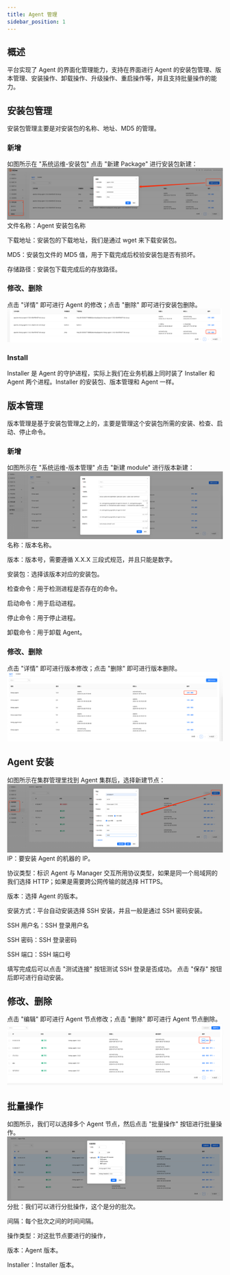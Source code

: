 ```yaml
---
title: Agent 管理
sidebar_position: 1
---
```


## 概述
平台实现了 Agent 的界面化管理能力，支持在界面进行 Agent 的安装包管理、版本管理、安装操作、卸载操作、升级操作、重启操作等，并且支持批量操作的能力。

## 安装包管理
安装包管理主要是对安装包的名称、地址、MD5 的管理。
### 新增
如图所示在 "系统运维-安装包" 点击 "新建 Package" 进行安装包新建：
![](img/agent_package_new.png)
文件名称：Agent 安装包名称

下载地址：安装包的下载地址，我们是通过 wget 来下载安装包。

MD5：安装包文件的 MD5 值，用于下载完成后校验安装包是否有损坏。

存储路径：安装包下载完成后的存放路径。

### 修改、删除
点击 "详情" 即可进行 Agent 的修改；点击 "删除" 即可进行安装包删除。
![](img/agent_package_modify_delete.png)

### Install 
Installer 是 Agent 的守护进程，实际上我们在业务机器上同时装了 Installer 和 Agent 两个进程。Installer 的安装包、版本管理和 Agent 一样。

## 版本管理
版本管理是基于安装包管理之上的，主要是管理这个安装包所需的安装、检查、启动、停止命令。
### 新增
如图所示在 "系统运维-版本管理" 点击 "新建 module" 进行版本新建：
![](img/agent_version_new.png)
名称：版本名称。

版本：版本号，需要遵循 X.X.X 三段式规范，并且只能是数字。

安装包：选择该版本对应的安装包。

检查命令：用于检测进程是否存在的命令。

启动命令：用于启动进程。

停止命令：用于停止进程。

卸载命令：用于卸载 Agent。

### 修改、删除
点击 "详情" 即可进行版本修改；点击 "删除" 即可进行版本删除。
![](img/agent_version_modify_delete.png)


## Agent 安装
如图所示在集群管理里找到 Agent 集群后，选择新建节点：
![](img/agent_install.png)
IP：要安装 Agent 的机器的 IP。

协议类型：标识 Agent 与 Manager 交互所用协议类型，如果是同一个局域网的我们选择 HTTP；如果是需要跨公网传输的就选择 HTTPS。

版本：选择 Agent 的版本。

安装方式：平台自动安装选择 SSH 安装，并且一般是通过 SSH 密码安装。

SSH 用户名：SSH 登录用户名

SSH 密码：SSH 登录密码

SSH 端口：SSH 端口号

填写完成后可以点击 "测试连接" 按钮测试 SSH 登录是否成功。
点击 "保存" 按钮后即可进行自动安装。
## 修改、删除
点击 "编辑" 即可进行 Agent 节点修改；点击 "删除" 即可进行 Agent 节点删除。
![](img/agent_modify_delete.png)

## 批量操作
如图所示，我们可以选择多个 Agent 节点，然后点击 "批量操作" 按钮进行批量操作。
![](img/agent_batch.png)
分批：我们可以进行分批操作，这个是分的批次。

间隔：每个批次之间的时间间隔。

操作类型：对这批节点要进行的操作，

版本：Agent 版本。

Installer：Installer 版本。
